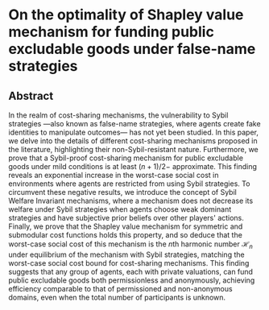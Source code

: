 # On the optimality of Shapley value mechanism for funding public excludable goods under false-name strategies

## Abstract

In the realm of cost-sharing mechanisms, the vulnerability to Sybil strategies —also known as false-name strategies, where agents create fake identities to manipulate outcomes— has not yet been studied. In this paper, we delve into the details of different cost-sharing mechanisms proposed in the literature, highlighting their non-Sybil-resistant nature. Furthermore, we prove that a Sybil-proof cost-sharing mechanism for public excludable goods under mild conditions is at least $(n+1)/2-$ approximate. This finding reveals an exponential increase in the worst-case social cost in environments where agents are restricted from using Sybil strategies. To circumvent these negative results, we introduce the concept of Sybil Welfare Invariant mechanisms, where a mechanism does not decrease its welfare under Sybil strategies when agents choose weak dominant strategies and have subjective prior beliefs over other players' actions. Finally, we prove that the Shapley value mechanism for symmetric and submodular cost functions holds this property, and so deduce that the worst-case social cost of this mechanism is the $n$th harmonic number $\mathcal H_n$ under equilibrium of the mechanism with Sybil strategies, matching the worst-case social cost bound for cost-sharing mechanisms. This finding suggests that any group of agents, each with private valuations, can fund public excludable goods both permissionless and anonymously, achieving efficiency comparable to that of permissioned and non-anonymous domains, even when the total number of participants is unknown.

##
